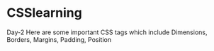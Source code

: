 # CSSlearning
Day-2 Here are some important CSS tags which include Dimensions, Borders, Margins, Padding, Position
